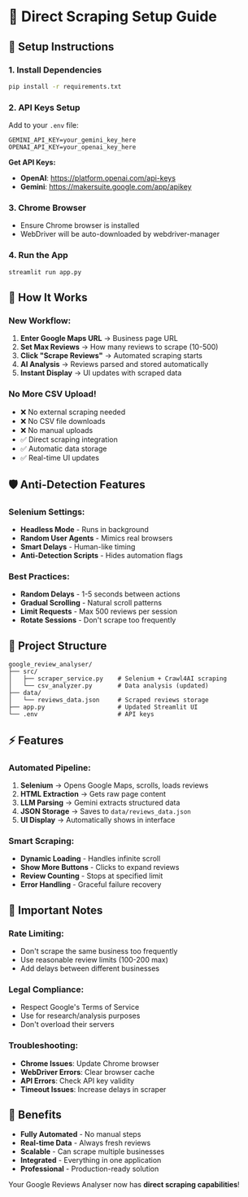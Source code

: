 # 🚀 Direct Scraping Setup Guide

## 🔧 **Setup Instructions**

### **1. Install Dependencies**
```bash
pip install -r requirements.txt
```

### **2. API Keys Setup**
Add to your `.env` file:
```
GEMINI_API_KEY=your_gemini_key_here
OPENAI_API_KEY=your_openai_key_here
```

**Get API Keys:**
- **OpenAI**: https://platform.openai.com/api-keys
- **Gemini**: https://makersuite.google.com/app/apikey

### **3. Chrome Browser**
- Ensure Chrome browser is installed
- WebDriver will be auto-downloaded by webdriver-manager

### **4. Run the App**
```bash
streamlit run app.py
```

## 🎯 **How It Works**

### **New Workflow:**
1. **Enter Google Maps URL** → Business page URL
2. **Set Max Reviews** → How many reviews to scrape (10-500)
3. **Click "Scrape Reviews"** → Automated scraping starts
4. **AI Analysis** → Reviews parsed and stored automatically
5. **Instant Display** → UI updates with scraped data

### **No More CSV Upload!**
- ❌ No external scraping needed
- ❌ No CSV file downloads
- ❌ No manual uploads
- ✅ Direct scraping integration
- ✅ Automatic data storage
- ✅ Real-time UI updates

## 🛡️ **Anti-Detection Features**

### **Selenium Settings:**
- **Headless Mode** - Runs in background
- **Random User Agents** - Mimics real browsers
- **Smart Delays** - Human-like timing
- **Anti-Detection Scripts** - Hides automation flags

### **Best Practices:**
- **Random Delays** - 1-5 seconds between actions
- **Gradual Scrolling** - Natural scroll patterns
- **Limit Requests** - Max 500 reviews per session
- **Rotate Sessions** - Don't scrape too frequently

## 📁 **Project Structure**

```
google_review_analyser/
├── src/
│   ├── scraper_service.py    # Selenium + Crawl4AI scraping
│   └── csv_analyzer.py       # Data analysis (updated)
├── data/
│   └── reviews_data.json     # Scraped reviews storage
├── app.py                    # Updated Streamlit UI
└── .env                      # API keys
```

## ⚡ **Features**

### **Automated Pipeline:**
1. **Selenium** → Opens Google Maps, scrolls, loads reviews
2. **HTML Extraction** → Gets raw page content
3. **LLM Parsing** → Gemini extracts structured data
4. **JSON Storage** → Saves to `data/reviews_data.json`
5. **UI Display** → Automatically shows in interface

### **Smart Scraping:**
- **Dynamic Loading** - Handles infinite scroll
- **Show More Buttons** - Clicks to expand reviews
- **Review Counting** - Stops at specified limit
- **Error Handling** - Graceful failure recovery

## 🚨 **Important Notes**

### **Rate Limiting:**
- Don't scrape the same business too frequently
- Use reasonable review limits (100-200 max)
- Add delays between different businesses

### **Legal Compliance:**
- Respect Google's Terms of Service
- Use for research/analysis purposes
- Don't overload their servers

### **Troubleshooting:**
- **Chrome Issues**: Update Chrome browser
- **WebDriver Errors**: Clear browser cache
- **API Errors**: Check API key validity
- **Timeout Issues**: Increase delays in scraper

## 🎉 **Benefits**

- **Fully Automated** - No manual steps
- **Real-time Data** - Always fresh reviews
- **Scalable** - Can scrape multiple businesses
- **Integrated** - Everything in one application
- **Professional** - Production-ready solution

Your Google Reviews Analyser now has **direct scraping capabilities**!